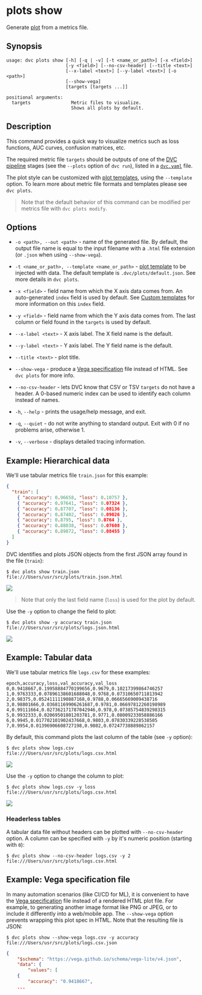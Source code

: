 # plots show

Generate [plot](/doc/command-reference/plots) from a metrics file.

## Synopsis

```usage
usage: dvc plots show [-h] [-q | -v] [-t <name_or_path>] [-x <field>]
                      [-y <field>] [--no-csv-header] [--title <text>]
                      [--x-label <text>] [--y-label <text>] [-o <path>]
                      [--show-vega]
                      [targets [targets ...]]

positional arguments:
  targets               Metric files to visualize.
                        Shows all plots by default.
```

## Description

This command provides a quick way to visualize metrics such as loss functions,
AUC curves, confusion matrices, etc.

The required metric file `targets` should be <abbd>outputs</abbr> of one of the
[DVC pipeline](/doc/command-reference/pipeline) stages (see the `--plots` option
of `dvc run`), listed in a
[`dvc.yaml`](/doc/user-guide/dvc-files-and-directories) file.

The plot style can be customized with
[plot templates](/doc/command-reference/plots#plot-templates), using the
`--template` option. To learn more about metric file formats and templates
please see `dvc plots`.

> Note that the default behavior of this command can be modified per metrics
> file with `dvc plots modify`.

## Options

- `-o <path>, --out <path>` - name of the generated file. By default, the output
  file name is equal to the input filename with a `.html` file extension (or
  `.json` when using `--show-vega`).

- `-t <name_or_path>, --template <name_or_path>` -
  [plot template](/doc/command-reference/plots#plot-templates) to be injected
  with data. The default template is `.dvc/plots/default.json`. See more details
  in `dvc plots`.

- `-x <field>` - field name from which the X axis data comes from. An
  auto-generated `index` field is used by default. See
  [Custom templates](/doc/command-reference/plots#custom-templates) for more
  information on this `index` field.

- `-y <field>` - field name from which the Y axis data comes from. The last
  column or field found in the `targets` is used by default.

- `--x-label <text>` - X axis label. The X field name is the default.

- `--y-label <text>` - Y axis label. The Y field name is the default.

- `--title <text>` - plot title.

- `--show-vega` - produce a
  [Vega specification](https://vega.github.io/vega/docs/specification/) file
  instead of HTML. See `dvc plots` for more info.

- `--no-csv-header` - lets DVC know that CSV or TSV `targets` do not have a
  header. A 0-based numeric index can be used to identify each column instead of
  names.

- `-h`, `--help` - prints the usage/help message, and exit.

- `-q`, `--quiet` - do not write anything to standard output. Exit with 0 if no
  problems arise, otherwise 1.

- `-v`, `--verbose` - displays detailed tracing information.

## Example: Hierarchical data

We'll use tabular metrics file `train.json` for this example:

```json
{
  "train": [
    { "accuracy": 0.96658, "loss": 0.10757 },
    { "accuracy": 0.97641, "loss": 0.07324 },
    { "accuracy": 0.87707, "loss": 0.08136 },
    { "accuracy": 0.87402, "loss": 0.09026 },
    { "accuracy": 0.8795, "loss": 0.0764 },
    { "accuracy": 0.88038, "loss": 0.07608 },
    { "accuracy": 0.89872, "loss": 0.08455 }
  ]
}
```

DVC identifies and plots JSON objects from the first JSON array found in the
file (`train`):

```dvc
$ dvc plots show train.json
file:///Users/usr/src/plots/train.json.html
```

![](/img/plots_show_json.svg)

> Note that only the last field name (`loss`) is used for the plot by default.

Use the `-y` option to change the field to plot:

```dvc
$ dvc plots show -y accuracy train.json
file:///Users/usr/src/plots/logs.json.html
```

![](/img/plots_show_json_field.svg)

## Example: Tabular data

We'll use tabular metrics file `logs.csv` for these examples:

```
epoch,accuracy,loss,val_accuracy,val_loss
0,0.9418667,0.19958884770199656,0.9679,0.10217399864746257
1,0.9763333,0.07896138601688048,0.9768,0.07310650711813942
2,0.98375,0.05241111190887168,0.9788,0.06665669009438716
3,0.98801666,0.03681169906261687,0.9781,0.06697812260198989
4,0.99111664,0.027362171787042946,0.978,0.07385754839298315
5,0.9932333,0.02069501801203781,0.9771,0.08009233058886166
6,0.9945,0.017702101902437668,0.9803,0.07830339228538505
7,0.9954,0.01396906608727198,0.9802,0.07247738889862157
```

By default, this command plots the last column of the table (see `-y` option):

```dvc
$ dvc plots show logs.csv
file:///Users/usr/src/plots/logs.csv.html
```

![](/img/plots_show.svg)

Use the `-y` option to change the column to plot:

```dvc
$ dvc plots show logs.csv -y loss
file:///Users/usr/src/plots/logs.csv.html
```

![](/img/plots_show_field.svg)

### Headerless tables

A tabular data file without headers can be plotted with `--no-csv-header`
option. A column can be specified with `-y` by it's numeric position (starting
with `0`):

```dvc
$ dvc plots show --no-csv-header logs.csv -y 2
file:///Users/usr/src/plots/logs.csv.html
```

## Example: Vega specification file

In many automation scenarios (like CI/CD for ML), it is convenient to have the
[Vega specification](https://vega.github.io/vega/docs/specification/) file
instead of a rendered HTML plot file. For example, to generating another image
format like PNG or JPEG, or to include it differently into a web/mobile app. The
`--show-vega` option prevents wrapping this plot spec in HTML. Note that the
resulting file is JSON:

```dvc
$ dvc plots show --show-vega logs.csv -y accuracy
file:///Users/usr/src/plots/logs.csv.json
```

```json
{
    "$schema": "https://vega.github.io/schema/vega-lite/v4.json",
    "data": {
        "values": [
    {
        "accuracy": "0.9418667",
    ...
```
